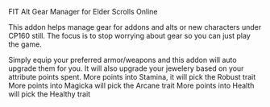 FIT Alt Gear Manager for Elder Scrolls Online

This addon helps manage gear for addons and alts or new characters under CP160 still. The focus is to stop worrying about gear so you can just play the game.

Simply equip your preferred armor/weapons and this addon will auto upgrade them for you. It will also upgrade your jewelery based on your attribute points spent.
More points into Stamina, it will pick the Robust trait
More points into Magicka will pick the Arcane trait
More points into Health will pick the Healthy trait